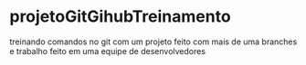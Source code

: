 # projetoGitGihubTreinamento
treinando comandos no git com um projeto feito com mais de uma branches e trabalho feito em uma equipe de desenvolvedores 

